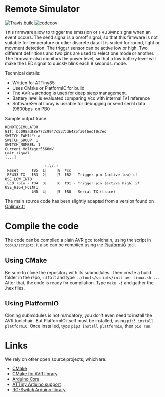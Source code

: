# Remote Simulator

[![Travis build](https://travis-ci.org/arcadien/remoteSimulator.svg?branch=master)](https://travis-ci.org/arcadien/remoteSimulator)
[![codecov](https://codecov.io/gh/arcadien/remoteSimulator/branch/master/graph/badge.svg)](https://codecov.io/gh/arcadien/remoteSimulator)

This firmware allow to trigger the emission of a 433Mhz signal when an event
occurs. The send signal is a on/off signal, so that this firmware is not
suitable for temperature or other discrete data. It is suited for sound,
light or movment detection. The trigger sensor can be active low or high.
Two different definitions and two pins are used to select one mode or another.
The firmware also monitors the power level, so that a low battery level will
make the LED signal to quickly blink each 8 seconds.
mode.

Technical details:
- Written for ATTiny85
- Uses CMake or PlatformIO for build
- The AVR watchdog is used for deep sleep management.
- Battery level is evaluated comparing Vcc with internal 1V1 reference
- SoftwareSerial libray is useable for debugging or send serial data (9600bps) on PB0

Sample output trace:
```
REMOTESIMULATOR
GIT: bc098ad88e773c9947c5373d6485fa0f6edf0c7ed
SWITCH_FAMILY: a
SWITCH_GROUP: 1
SWITCH_NUMBER: 1
Current Voltage:5560mV
Emit signal
[...]
```

```
                  +-\/-+
 Reset      PB5  1|    |8  Vcc
 RF433 TX - PB3  2|    |7  PB2 - Trigger pin (active low) if USE_LOW_INT0
 LED +pin - PB4  3|    |6  PB1 - Trigger pin (active high) if USE_HIGH_PCINT1
            GND  4|    |5  PB0 - Serial TX (trace)
 ``` 


The main source code has been slightly adapted from a version found on [Onlinux.fr](http://blog.onlinux.fr/detecteur-de-choc-tx-433mhz-pilotes-avec-attiny85/)

# Compile the code

The code can be compiled a plain AVR gcc toolchain, using the script in `tools/scripts`. 
It also can be compiled using the [PlatformIO](https://platformio.org) tool.

## Using CMake

Be sure to clone the repository with its submodules. Then create a build folder in the repo, `cd` to it and type `../tools/scripts/init-avr-linux.sh ..`. After that, the code is ready for compilation. Type `make -j` and gather the .hex files.

## Using PlatformIO

Cloning submodules is not mandatory, you don't even need to install the AVR toolchain. But PlatformIO itself must be installed, using `pip3 install platformIO`.
Once installed, type `pip3 install platformio`, then `pio run`.

# Links
We rely on other open source projects, which are:
* [CMake](https://cmake.org/)
* [CMake for AVR library](https://github.com/mkleemann/cmake-avr)
* [Arduino Core](https://github.com/arduino/ArduinoCore-avr)
* [ATTiny Arduino support](https://github.com/damellis/attiny)
* [RC-Switch Arduino library](https://github.com/sui77/rc-switch)

